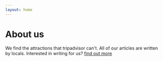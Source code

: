 ```yaml
---
layout: home
---
```

# About us

We find the attractions that tripadvisor can't. All of our articles are written by locals. 
Interested in writing for us? [find out more](newreviewer)
